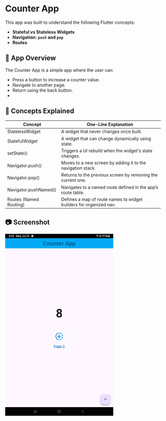 # Counter App 


This app was built to understand the following Flutter concepts:

- **Stateful vs Stateless Widgets**
- **Navigation: `push` and `pop`**
- **Routes**

## 📱 App Overview

The Counter App is a simple app where the user can:
- Press a button to increase a counter value.
- Navigate to another page.
- Return using the back button.
- 
## 🔄 Concepts Explained

| Concept                 | One-Line Explanation                                                  |
|-------------------------|------------------------------------------------------------------------|
| StatelessWidget         | A widget that never changes once built.                               |
| StatefulWidget          | A widget that can change dynamically using state.                     |
| setState()              | Triggers a UI rebuild when the widget's state changes.                |
| Navigator.push()        | Moves to a new screen by adding it to the navigation stack.           |
| Navigator.pop()         | Returns to the previous screen by removing the current one.           |
| Navigator.pushNamed()   | Navigates to a named route defined in the app’s route table.          |
| Routes (Named Routing)  | Defines a map of route names to widget builders for organized nav.    |

## 📷 Screenshot

<img src="./counter.jpg" alt="Counter App Screenshot" width="350"/>